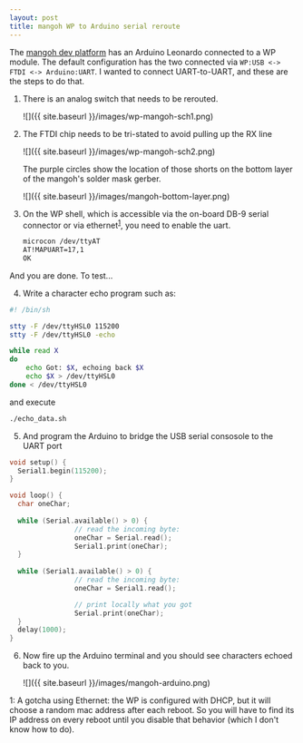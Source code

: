 ```yaml
---
layout: post
title: mangoh WP to Arduino serial reroute
---
```


The [mangoh dev platform](http://mangoh.io) has an Arduino Leonardo connected
to a WP module.  The default configuration has the two connected via
```WP:USB <-> FTDI <-> Arduino:UART```.  I wanted to connect UART-to-UART, and
these are the steps to do that.

1. There is an analog switch that needs to be rerouted.

    ![]({{ site.baseurl }}/images/wp-mangoh-sch1.png)

2. The FTDI chip needs to be tri-stated to avoid pulling up the RX line

    ![]({{ site.baseurl }}/images/wp-mangoh-sch2.png)

    The purple circles show the location of those shorts on the bottom layer of the mangoh's solder mask gerber.

    ![]({{ site.baseurl }}/images/mangoh-bottom-layer.png)

3. On the WP shell, which is accessible via the on-board DB-9 serial connector or via ethernet<sup>[1](#myfootnote1)</sup>, you need to enable the uart.

    ```bash
    microcon /dev/ttyAT
    AT!MAPUART=17,1
    OK
    ```

And you are done.  To test...

4. Write a character echo program such as:
```bash
#! /bin/sh

stty -F /dev/ttyHSL0 115200
stty -F /dev/ttyHSL0 -echo

while read X
do
    echo Got: $X, echoing back $X
    echo $X > /dev/ttyHSL0
done < /dev/ttyHSL0
```

and execute

```bash
./echo_data.sh
```

5. And program the Arduino to bridge the USB serial consosole to the UART port
```c
void setup() {
  Serial1.begin(115200);
}

void loop() {
  char oneChar;
  
  while (Serial.available() > 0) {
                // read the incoming byte:
                oneChar = Serial.read();
                Serial1.print(oneChar);
  }
    
  while (Serial1.available() > 0) {
                // read the incoming byte:
                oneChar = Serial1.read();

                // print locally what you got
                Serial.print(oneChar);
  }
  delay(1000);
}
```

6. Now fire up the Arduino terminal and you should see characters echoed back to you.

    ![]({{ site.baseurl }}/images/mangoh-arduino.png)

<a name="myfootnote1">1</a>:  A gotcha using Ethernet: the WP is configured with DHCP, but it will choose a random mac address after each reboot.  So you will have to find its IP address on every reboot until you disable that behavior (which I don't know how to do).
